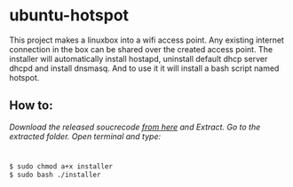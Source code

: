 ubuntu-hotspot
==============

This project makes a linuxbox into a wifi access point. Any existing internet connection in the box can be shared over the created access point.
The installer will automatically install hostapd, uninstall default dhcp server dhcpd and install dnsmasq. And to use it it will install a bash 
script named hotspot.


How to:
-------

*Download the released soucrecode [from here](https://github.com/xdaco/ubuntu-hotspot/releases) and Extract.
Go to the extracted folder.
Open terminal and  type:*

#
```bash
$ sudo chmod a+x installer
$ sudo bash ./installer

````
